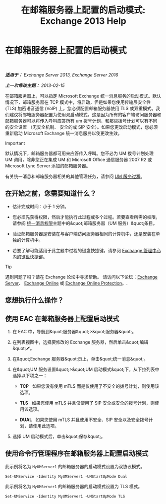 ﻿---
title: '在邮箱服务器上配置的启动模式: Exchange 2013 Help'
TOCTitle: 在邮箱服务器上配置的启动模式
ms:assetid: 4457d6a0-52bd-4269-8cb5-d34d7fe9bfc3
ms:mtpsurl: https://technet.microsoft.com/zh-cn/library/Ee423544(v=EXCHG.150)
ms:contentKeyID: 50556570
ms.date: 05/21/2018
mtps_version: v=EXCHG.150
ms.translationtype: MT
---

# 在邮箱服务器上配置的启动模式

 

_**适用于：** Exchange Server 2013, Exchange Server 2016_

_**上一次修改主题：** 2013-02-15_

在邮箱服务器上，可以指定 Microsoft Exchange 统一消息服务的启动模式。默认情况下，邮箱服务器在 TCP 模式中，将启动，但是如果您使用传输层安全性 (TLS) 加密语音通信 (VoIP) 上，您必须配置邮箱服务器使用 TLS 或双重模式。我们建议将邮箱服务器配置为使用双启动模式。这是因为所有的客户端访问服务器和邮箱服务器可以将传入呼叫应答所有 um 拨号计划，和那些拨号计划可以有不同的安全设置 （无安全机制、 安全的或 SIP 安全）。如果您更改启动模式，您必须重新启动 Microsoft Exchange 统一消息服务以使更改生效。

> [!important]
> 默认情况下，邮箱服务器都可用来应答传入呼叫。您不必为 UM 拨号计划处理 UM 调用，除非您正在集成 UM 和 Microsoft Office 通信服务器 2007 R2 或 Microsoft Lync Server 添加的邮箱服务器。


有关统一消息和邮箱服务器相关的其他管理任务，请参阅 [UM 服务过程](um-services-procedures-exchange-2013-help.md)。

## 在开始之前，您需要知道什么？

  - 估计完成时间：小于 1 分钟。

  - 您必须先获得权限，然后才能执行此过程或多个过程。若要查看所需的权限，请参阅 [统一消息权限](unified-messaging-permissions-exchange-2013-help.md)主题中的\&quot;邮箱服务器（UM 服务）\&quot;条目。

  - 验证邮箱服务器是安装在与客户端访问服务器相同的计算机中，还是安装在单独的计算机中。

  - 若要了解可能适用于此主题中过程的键盘快捷键，请参阅 [Exchange 管理中心内的键盘快捷键](keyboard-shortcuts-in-the-exchange-admin-center-exchange-online-protection-help.md)。

> [!tip]
> 遇到问题了吗？请在 Exchange 论坛中寻求帮助。 请访问以下论坛：<a href="https://go.microsoft.com/fwlink/p/?linkid=60612">Exchange Server</a>、 <a href="https://go.microsoft.com/fwlink/p/?linkid=267542">Exchange Online</a> 或 <a href="https://go.microsoft.com/fwlink/p/?linkid=285351">Exchange Online Protection</a>。.


## 您想执行什么操作？

## 使用 EAC 在邮箱服务器上配置启动模式

1.  在 EAC 中，导航到\&quot;服务器\&quot;\>\&quot;服务器\&quot;。

2.  在列表视图中，选择要修改的 Exchange 服务器，然后单击\&quot;编辑\&quot;![编辑图标](images/Bb124582.6f53ccb2-1f13-4c02-bea0-30690e6ea71d(EXCHG.150).gif "编辑图标")。

3.  在\&quot;Exchange 服务器\&quot;页上，单击\&quot;统一消息\&quot;。

4.  在\&quot;UM 服务设置\&quot;\>\&quot;UM 启动模式\&quot;下，从下拉列表中选择以下项之一：
    
      - **TCP**   如果您没有使用 mTLS 而是仅使用了不安全的拨号计划，则使用该选项。
    
      - **TLS**   如果您使用 mTLS 并且仅使用了 SIP 安全或安全的拨号计划，则使用该选项。
    
      - **DUAL**   如果您使用 mTLS 并且使用不安全、SIP 安全以及安全拨号计划，请使用此选项。

5.  选择 UM 启动模式后，单击\&quot;保存\&quot;。

## 使用命令行管理程序在邮箱服务器上配置启动模式

此示例将名为 `MyUMServer1` 的邮箱服务器的启动模式设置为双协议模式。

    Set-UMService -Identity MyUMServer1 -UMStartUpMode Dual

此示例将名为 `MyUMServer1` 的邮箱服务器的启动模式设置为 TLS 模式。

    Set-UMService -Identity MyUMServer1 -UMStartUpMode TLS

